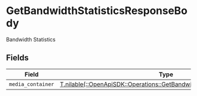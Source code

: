 # GetBandwidthStatisticsResponseBody

Bandwidth Statistics


## Fields

| Field                                                                                                                                        | Type                                                                                                                                         | Required                                                                                                                                     | Description                                                                                                                                  |
| -------------------------------------------------------------------------------------------------------------------------------------------- | -------------------------------------------------------------------------------------------------------------------------------------------- | -------------------------------------------------------------------------------------------------------------------------------------------- | -------------------------------------------------------------------------------------------------------------------------------------------- |
| `media_container`                                                                                                                            | [T.nilable(::OpenApiSDK::Operations::GetBandwidthStatisticsMediaContainer)](../../models/operations/getbandwidthstatisticsmediacontainer.md) | :heavy_minus_sign:                                                                                                                           | N/A                                                                                                                                          |